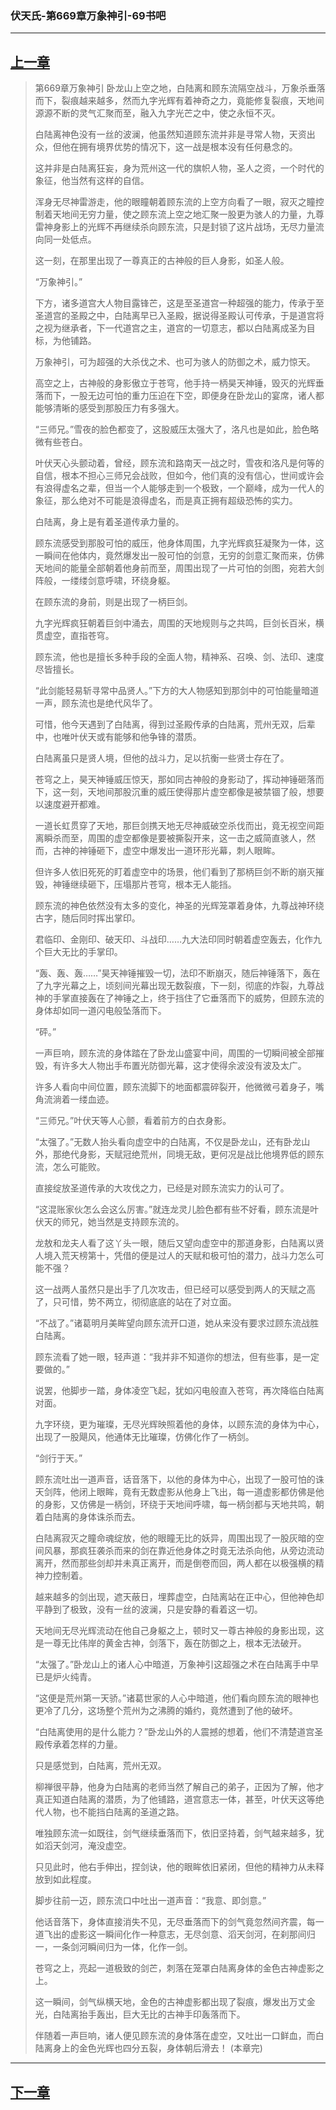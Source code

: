 ### 伏天氏-第669章万象神引-69书吧

--------
[上一章](./b9eeeec041b667465b09dde2af4277b0.md)
--------


>
>
>
>第669章万象神引
>卧龙山上空之地，白陆离和顾东流隔空战斗，万象杀垂落而下，裂痕越来越多，然而九字光辉有着神奇之力，竟能修复裂痕，天地间源源不断的灵气汇聚而至，融入九字光芒之中，使之永恒不灭。
>
>白陆离神色没有一丝的波澜，他虽然知道顾东流并非是寻常人物，天资出众，但他在拥有境界优势的情况下，这一战是根本没有任何悬念的。
>
>这并非是白陆离狂妄，身为荒州这一代的旗帜人物，圣人之资，一个时代的象征，他当然有这样的自信。
>
>浑身无尽神雷游走，他的眼瞳朝着顾东流的上空方向看了一眼，寂灭之瞳控制着天地间无穷力量，使之顾东流上空之地汇聚一股更为骇人的力量，九尊雷神身影上的光辉不再继续杀向顾东流，只是封锁了这片战场，无尽力量流向同一处低点。
>
>这一刻，在那里出现了一尊真正的古神般的巨人身影，如圣人般。
>
>“万象神引。”
>
>下方，诸多道宫大人物目露锋芒，这是至圣道宫一种超强的能力，传承于至圣道宫的圣殿之中，白陆离早已入圣殿，据说得圣殿认可传承，于是道宫将之视为继承者，下一代道宫之主，道宫的一切意志，都以白陆离成圣为目标，为他铺路。
>
>万象神引，可为超强的大杀伐之术、也可为骇人的防御之术，威力惊天。
>
>高空之上，古神般的身影傲立于苍穹，他手持一柄昊天神锤，毁灭的光辉垂落而下，一股无边可怕的重力压迫在下空，即便身在卧龙山的宴席，诸人都能够清晰的感受到那股压力有多强大。
>
>“三师兄。”雪夜的脸色都变了，这股威压太强大了，洛凡也是如此，脸色略微有些苍白。
>
>叶伏天心头颤动着，曾经，顾东流和路南天一战之时，雪夜和洛凡是何等的自信，根本不担心三师兄会战败，但如今，他们真的没有信心，世间或许会有浪得虚名之辈，但当一个人能够走到一个极致，一个巅峰，成为一代人的象征，那么绝对不可能是浪得虚名，而是真正拥有超级恐怖的实力。
>
>白陆离，身上是有着圣道传承力量的。
>
>顾东流感受到那股可怕的威压，他身体周围，九字光辉疯狂凝聚为一体，这一瞬间在他体内，竟然爆发出一股可怕的剑意，无穷的剑意汇聚而来，仿佛天地间的能量全部朝着他身前而至，周围出现了一片可怕的剑图，宛若大剑阵般，一缕缕剑意呼啸，环绕身躯。
>
>在顾东流的身前，则是出现了一柄巨剑。
>
>九字光辉疯狂朝着巨剑中涌去，周围的天地规则与之共鸣，巨剑长百米，横贯虚空，直指苍穹。
>
>顾东流，他也是擅长多种手段的全面人物，精神系、召唤、剑、法印、速度尽皆擅长。
>
>“此剑能轻易斩寻常中品贤人。”下方的大人物感知到那剑中的可怕能量暗道一声，顾东流也是绝代风华了。
>
>可惜，他今天遇到了白陆离，得到过圣殿传承的白陆离，荒州无双，后辈中，也唯叶伏天或有能够和他争锋的潜质。
>
>白陆离虽只是贤人境，但他的战斗力，足以抗衡一些贤士存在了。
>
>苍穹之上，昊天神锤威压惊天，那如同古神般的身影动了，挥动神锤砸落而下，这一刻，天地间那股沉重的威压使得那片虚空都像是被禁锢了般，想要以速度避开都难。
>
>一道长虹贯穿了天地，那巨剑携天地无尽神威破空杀伐而出，竟无视空间距离瞬杀而至，周围的虚空都像是要被撕裂开来，这一击之威简直骇人，然而，古神的神锤砸下，虚空中爆发出一道环形光幕，刺人眼眸。
>
>但许多人依旧死死的盯着虚空中的场景，他们看到了那柄巨剑不断的崩灭摧毁，神锤继续砸下，压塌那片苍穹，根本无人能挡。
>
>顾东流的神色依然没有太多的变化，神圣的光辉笼罩着身体，九尊战神环绕古字，随后同时挥出掌印。
>
>君临印、金刚印、破天印、斗战印……九大法印同时朝着虚空轰去，化作九个巨大无比的手掌印。
>
>“轰、轰、轰……”昊天神锤摧毁一切，法印不断崩灭，随后神锤落下，轰在了九字光幕之上，顷刻间光幕出现无数裂痕，下一刻，彻底的炸裂，九尊战神的手掌直接轰在了神锤之上，终于挡住了它垂落而下的威势，但顾东流的身体却如同一道闪电般坠落而下。
>
>“砰。”
>
>一声巨响，顾东流的身体踏在了卧龙山盛宴中间，周围的一切瞬间被全部摧毁，有许多大人物出手布置光防御光幕，这才使得余波没有波及太广。
>
>许多人看向中间位置，顾东流脚下的地面都震碎裂开，他微微弓着身子，嘴角流淌着一缕血迹。
>
>“三师兄。”叶伏天等人心颤，看着前方的白衣身影。
>
>“太强了。”无数人抬头看向虚空中的白陆离，不仅是卧龙山，还有卧龙山外，那绝代身影，天赋冠绝荒州，同境无敌，更何况是战比他境界低的顾东流，怎么可能败。
>
>直接绽放圣道传承的大攻伐之力，已经是对顾东流实力的认可了。
>
>“这混账家伙怎么会这么厉害。”就连龙灵儿脸色都有些不好看，顾东流是叶伏天的师兄，她当然是支持顾东流的。
>
>龙敖和龙夫人看了这丫头一眼，随后又望向虚空中的那道身影，白陆离以贤人境入荒天榜第十，凭借的便是过人的天赋和极可怕的潜力，战斗力怎么可能不强？
>
>这一战两人虽然只是出手了几次攻击，但已经可以感受到两人的天赋之高了，只可惜，势不两立，彻彻底底的站在了对立面。
>
>“不战了。”诸葛明月美眸望向顾东流开口道，她从来没有要求过顾东流战胜白陆离。
>
>顾东流看了她一眼，轻声道：“我并非不知道你的想法，但有些事，是一定要做的。”
>
>说罢，他脚步一踏，身体凌空飞起，犹如闪电般直入苍穹，再次降临白陆离对面。
>
>九字环绕，更为璀璨，无尽光辉映照着他的身体，以顾东流的身体为中心，出现了一股飓风，他通体无比璀璨，仿佛化作了一柄剑。
>
>“剑行于天。”
>
>顾东流吐出一道声音，话音落下，以他的身体为中心，出现了一股可怕的诛天剑阵，他闭上眼眸，竟有无数虚影从他身上飞出，每一道虚影都仿佛是他的身影，又仿佛是一柄剑，环绕于天地间呼啸，每一柄剑都与天地共鸣，朝着白陆离的身体诛杀而去。
>
>白陆离寂灭之瞳命魂绽放，他的眼瞳无比的妖异，周围出现了一股灰暗的空间风暴，那疯狂袭杀而来的剑在靠近他身体之时竟无法杀向他，从旁边流动离开，然而那些剑却并未真正离开，而是倒卷而回，两人都在以极强横的精神力控制着。
>
>越来越多的剑出现，遮天蔽日，埋葬虚空，白陆离站在正中心，但他神色却平静到了极致，没有一丝的波澜，只是安静的看着这一切。
>
>天地间无尽光辉流动在他自己身躯之上，顿时又一尊古神般的身影出现，这是一尊无比伟岸的黄金古神，剑落下，轰在防御之上，根本无法破开。
>
>“太强了。”卧龙山上的诸人心中暗道，万象神引这超强之术在白陆离手中早已是炉火纯青。
>
>“这便是荒州第一天骄。”诸葛世家的人心中暗道，他们看向顾东流的眼神也更冷了几分，这场整个荒州为之沸腾的婚约，竟然遭到了他的破坏。
>
>“白陆离使用的是什么能力？”卧龙山外的人震撼的想着，他们不清楚道宫圣殿传承着怎样的力量。
>
>只是感觉到，白陆离，荒州无双。
>
>柳禅很平静，他身为白陆离的老师当然了解自己的弟子，正因为了解，他才真正知道白陆离的潜质，为了他铺路，道宫意志一体，甚至，叶伏天这等绝代人物，也不能挡白陆离的圣道之路。
>
>唯独顾东流一如既往，剑气继续垂落而下，依旧坚持着，剑气越来越多，犹如滔天剑河，淹没虚空。
>
>只见此时，他右手伸出，捏剑诀，他的眼眸依旧紧闭，但他的精神力从未释放到如此程度。
>
>脚步往前一迈，顾东流口中吐出一道声音：“我意、即剑意。”
>
>他话音落下，身体直接消失不见，无尽垂落而下的剑气竟忽然间齐震，每一道飞出的虚影这一瞬间化作一种意志，无尽剑意、滔天剑河，在刹那间归一，一条剑河瞬间归为一体，化作一剑。
>
>苍穹之上，亮起一道极致的剑芒，刺落在笼罩白陆离身体的金色古神虚影之上。
>
>这一瞬间，剑气纵横天地，金色的古神虚影都出现了裂痕，爆发出万丈金光，白陆离抬手轰出，巨大无比的古神手印轰落而下。
>
>伴随着一声巨响，诸人便见顾东流的身体落在虚空，又吐出一口鲜血，而白陆离身上的金色光辉也四分五裂，身体朝后滑去！
>(本章完)
>
>

--------
[下一章](./61750eece7914903a509609e369519d1.md)
--------
